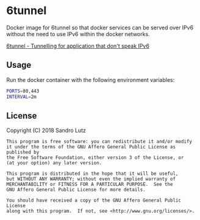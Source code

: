 # 6tunnel

Docker image for 6tunnel so that docker services can be served over IPv6 without
the need to use IPv6 within the docker networks.

[6tunnel - Tunnelling for application that don't speak IPv6](http://toxygen.net/6tunnel/)

## Usage

Run the docker container with the following environment variables:

```bash
PORTS=80,443
INTERVAL=2m
```

## License

Copyright (C) 2018 Sandro Lutz

    This program is free software: you can redistribute it and/or modify
    it under the terms of the GNU Affero General Public License as published by
    the Free Software Foundation, either version 3 of the License, or
    (at your option) any later version.

    This program is distributed in the hope that it will be useful,
    but WITHOUT ANY WARRANTY; without even the implied warranty of
    MERCHANTABILITY or FITNESS FOR A PARTICULAR PURPOSE.  See the
    GNU Affero General Public License for more details.

    You should have received a copy of the GNU Affero General Public License
    along with this program.  If not, see <http://www.gnu.org/licenses/>.
